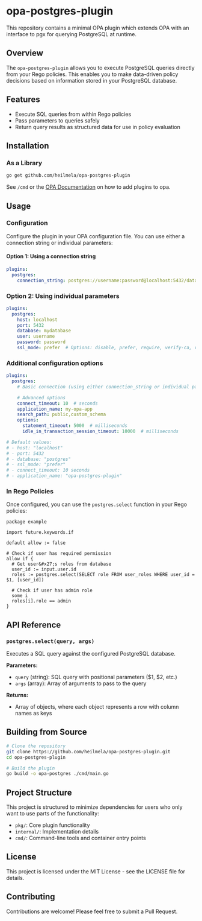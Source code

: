 # opa-postgres-plugin

This repository contains a minimal OPA plugin which extends OPA with an interface to pgx for querying PostgreSQL at runtime.

## Overview

The `opa-postgres-plugin` allows you to execute PostgreSQL queries directly from your Rego policies. This enables you to make data-driven policy decisions based on information stored in your PostgreSQL database.

## Features

- Execute SQL queries from within Rego policies
- Pass parameters to queries safely
- Return query results as structured data for use in policy evaluation

## Installation

### As a Library

```bash
go get github.com/heilmela/opa-postgres-plugin
```

See `/cmd` or the [OPA Documentation](https://www.openpolicyagent.org/docs/latest/extensions/#custom-built-in-function-in-go) on how to add plugins to opa.

## Usage

### Configuration

Configure the plugin in your OPA configuration file. You can use either a connection string or individual parameters:

#### Option 1: Using a connection string

```yaml
plugins:
  postgres:
    connection_string: postgres://username:password@localhost:5432/database
```    
### Option 2: Using individual parameters

```yaml
plugins:
  postgres:
    host: localhost
    port: 5432
    database: mydatabase
    user: username
    password: password
    ssl_mode: prefer  # Options: disable, prefer, require, verify-ca, verify-full
```

### Additional configuration options
```yaml
plugins:
  postgres:
    # Basic connection (using either connection_string or individual parameters)

    # Advanced options
    connect_timeout: 10  # seconds
    application_name: my-opa-app
    search_path: public,custom_schema
    options:
      statement_timeout: 5000  # milliseconds
      idle_in_transaction_session_timeout: 10000  # milliseconds

# Default values:
# - host: "localhost"
# - port: 5432
# - database: "postgres"
# - ssl_mode: "prefer"
# - connect_timeout: 10 seconds
# - application_name: "opa-postgres-plugin"
```

### In Rego Policies

Once configured, you can use the `postgres.select` function in your Rego policies:

```rego
package example

import future.keywords.if

default allow := false

# Check if user has required permission
allow if {
  # Get user&#x27;s roles from database
  user_id := input.user.id
  roles := postgres.select(SELECT role FROM user_roles WHERE user_id = $1, [user_id])

  # Check if user has admin role
  some i
  roles[i].role == admin
}
```

## API Reference

### `postgres.select(query, args)`

Executes a SQL query against the configured PostgreSQL database.

**Parameters:**
- `query` (string): SQL query with positional parameters ($1, $2, etc.)
- `args` (array): Array of arguments to pass to the query

**Returns:**
- Array of objects, where each object represents a row with column names as keys

## Building from Source

```bash
# Clone the repository
git clone https://github.com/heilmela/opa-postgres-plugin.git
cd opa-postgres-plugin

# Build the plugin
go build -o opa-postgres ./cmd/main.go
```

## Project Structure

This project is structured to minimize dependencies for users who only want to use parts of the functionality:

- `pkg/`: Core plugin functionality
- `internal/`: Implementation details
- `cmd/`: Command-line tools and container entry points

## License

This project is licensed under the MIT License - see the LICENSE file for details.

## Contributing

Contributions are welcome! Please feel free to submit a Pull Request.
